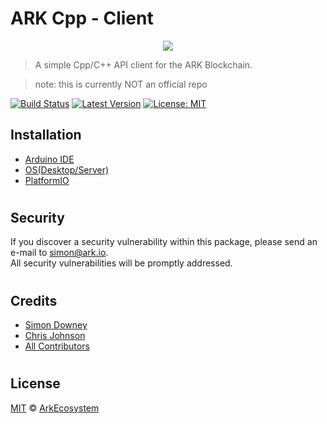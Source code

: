 # ARK Cpp - Client

<p align="center">
  <img src="https://github.com/sleepdefic1t/cpp-client/blob/master/ark_cpp_client.png"/>
</p>

> A simple Cpp/C++ API client for the ARK Blockchain.  

> note: this is currently NOT an official repo

[![Build Status](https://img.shields.io/travis/ArkEcosystem/cpp-client/master.svg?style=flat-square)](https://travis-ci.org/ArkEcosystem/core-plugin-skeleton)
[![Latest Version](https://img.shields.io/github/release/cpp-client/cpp-client.svg?style=flat-square)](https://github.com/ArkEcosystem/cpp-client/releases)
[![License: MIT](https://img.shields.io/badge/License-MIT-yellow.svg)](https://opensource.org/licenses/MIT)


## Installation  
- [Arduino IDE](https://github.com/sleepdeficit/cpp-client/docs/INSTALL_ARDUINO.md)  
- [OS(Desktop/Server)](https://github.com/sleepdeficit/cpp-client/docs/INSTALL_OS.md)
- [PlatformIO](https://github.com/sleepdeficit/cpp-client/docs/INSTALL_PLATFORMIO.md)

#

## Security

If you discover a security vulnerability within this package, please send an e-mail to simon@ark.io.  
All security vulnerabilities will be promptly addressed.

#

## Credits

- [Simon Downey](https://github.com/sleepdeficit)
- [Chris Johnson](https://github.com/ciband)
- [All Contributors](../../../../contributors)

#

## License

[MIT](LICENSE) © [ArkEcosystem](https://ark.io)
